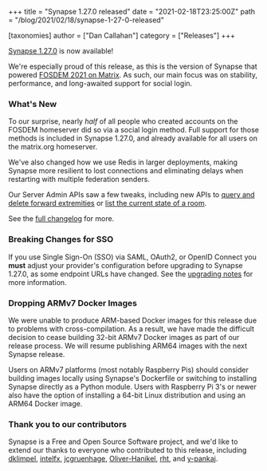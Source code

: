 +++
title = "Synapse 1.27.0 released"
date = "2021-02-18T23:25:00Z"
path = "/blog/2021/02/18/synapse-1-27-0-released"

[taxonomies]
author = ["Dan Callahan"]
category = ["Releases"]
+++

[Synapse 1.27.0](https://github.com/matrix-org/synapse/releases/tag/v1.27.0) is now available!

We're especially proud of this release, as this is the version of Synapse that powered [FOSDEM 2021 on Matrix](/blog/2021/02/15/how-we-hosted-fosdem-2021-on-matrix). As such, our main focus was on stability, performance, and long-awaited support for social login.

### What's New

To our surprise, nearly *half* of all people who created accounts on the FOSDEM homeserver did so via a social login method. Full support for those methods is included in Synapse 1.27.0, and already available for all users on the matrix.org homeserver.

We've also changed how we use Redis in larger deployments, making Synapse more resilient to lost connections and eliminating delays when restarting with multiple federation senders.

Our Server Admin APIs saw a few tweaks, including new APIs to [query and delete forward extremities](https://github.com/matrix-org/synapse/blob/v1.27.0/docs/admin_api/rooms.md#forward-extremities-admin-api) or [list the current state of a room](https://github.com/matrix-org/synapse/blob/v1.27.0/docs/admin_api/rooms.md#room-state-api).

See the [full changelog](https://github.com/matrix-org/synapse/blob/release-v1.27.0/CHANGES.md) for more.

### Breaking Changes for SSO

If you use Single Sign-On (SSO) via SAML, OAuth2, or OpenID Connect you __must__ adjust your provider's configuration before upgrading to Synapse 1.27.0, as some endpoint URLs have changed. See the [upgrading notes](https://github.com/matrix-org/synapse/blob/release-v1.27.0/UPGRADE.rst#upgrading-to-v1270) for more information.

### Dropping ARMv7 Docker Images

We were unable to produce ARM-based Docker images for this release due to problems with cross-compilation. As a result, we have made the difficult decision to cease building 32-bit ARMv7 Docker images as part of our release process. We will resume publishing ARM64 images with the next Synapse release.

Users on ARMv7 platforms (most notably Raspberry Pis) should consider building images locally using Synapse's Dockerfile or switching to installing Synapse directly as a Python module. Users with Raspberry Pi 3's or newer also have the option of installing a 64-bit Linux distribution and using an ARM64 Docker image.

### Thank you to our contributors

Synapse is a Free and Open Source Software project, and we'd like to extend our thanks to everyone who contributed to this release, including [dklimpel](https://github.com/dklimpel), [intelfx](https://github.com/intelfx), [jcgruenhage](https://github.com/jcgruenhage), [Oliver-Hanikel](https://github.com/Oliver-Hanikel), [rht](https://github.com/rht), and [y-pankaj](https://github.com/y-pankaj).

